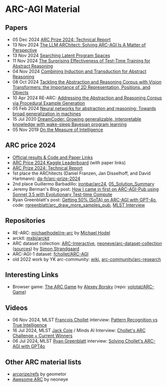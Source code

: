 # ARC-AGI Material


## Papers

- 05 Dec 2024 [ARC Prize 2024: Technical Report](https://arxiv.org/abs/2412.04604)
- 13 Nov 2024 [The LLM ARChitect: Solving ARC-AGI Is A Matter of Perspective](https://da-fr.github.io/arc-prize-2024/the_architects.pdf)
- 13 Nov 2024 [Searching Latent Program Spaces](https://arxiv.org/abs/2411.08706)
- 11 Nov 2024 [The Surprising Effectiveness of Test-Time Training for Abstract Reasoning](https://arxiv.org/abs/2411.07279)
- 04 Nov 2024 [Combining Induction and Transduction for Abstract Reasoning](https://arxiv.org/abs/2411.02272)
- 08 Oct 2024 [Tackling the Abstraction and Reasoning Corpus with Vision Transformers: the Importance of 2D Representation, Positions, and Objects](https://arxiv.org/abs/2410.06405)
- 10 Apr 2024 RE-ARC: [Addressing the Abstraction and Reasoning Corpus via Procedural Example Generation](https://arxiv.org/abs/2404.07353)
- 05 Feb 2024 [Neural networks for abstraction and reasoning: Towards broad generalization in machines](https://arxiv.org/abs/2402.03507)
- 15 Jul 2020 [DreamCoder: Growing generalizable, interpretable knowledge with wake-sleep Bayesian program learning](https://arxiv.org/abs/2006.08381)
- 05 Nov 2019 [On the Measure of Intelligence](https://arxiv.org/abs/1911.01547)


## ARC price 2024

- [Official results & Code and Paper Links](https://arcprize.org/2024-results)
- [ARC Price 2024 Kaggle Leaderboard](https://www.kaggle.com/competitions/arc-prize-2024/leaderboard) (with paper links)
- [ARC Prize 2024: Technical Report](https://arxiv.org/abs/2412.04604)
- 1st place the ARChitects (Daniel Franzen, Jan Disselhoff, and David Hartmann): [da-fr/arc-prize-2024](https://github.com/da-fr/arc-prize-2024)
- 2nd place Guillermo Barbadillo: [ironbar/arc24](https://github.com/ironbar/arc24), [05_Solution_Summary](https://ironbar.github.io/arc24/05_Solution_Summary/)
- Jeremy Berman's Blog post: [How I came in first on ARC-AGI-Pub using Sonnet 3.5 with Evolutionary Test-time Compute](https://jeremyberman.substack.com/p/how-i-got-a-record-536-on-arc-agi)
- Ryan Greenblatt's post: [Getting 50% (SoTA) on ARC-AGI with GPT-4o](https://redwoodresearch.substack.com/p/getting-50-sota-on-arc-agi-with-gpt), code: [rgreenblatt/arc_draw_more_samples_pub](https://github.com/rgreenblatt/arc_draw_more_samples_pub), [MLST Interview](https://youtu.be/z9j3wB1RRGA)


## Repositories

- RE-ARC: [michaelhodel/re-arc](https://github.com/michaelhodel/re-arc) by [Michael Hodel](https://x.com/bayesilicon)
- arckit: [mxbi/arckit](https://github.com/mxbi/arckit)
- ARC dataset collection: [ARC-Interactive](https://neoneye.github.io/arc/), [neoneye/arc-dataset-collection](https://github.com/neoneye/arc-dataset-collection) ([sources](https://github.com/neoneye/arc-notes/tree/main/datasets)) by [Simon Strandgaard](https://x.com/SimonStran36407)
- ARC-AGI-1 dataset: [fchollet/ARC-AGI](https://github.com/fchollet/ARC-AGI)
- old 2022 work by YK arc-community: [wiki](https://github.com/arc-community/wiki/wiki), [arc-community/arc-research](https://github.com/arc-community/arc-research)


## Interesting Links

- Browser game: [The ARC Game](https://volotat.github.io/ARC-Game/) by [Alexey Borsky](https://x.com/volotat) (repo: [volotat/ARC-Game](https://github.com/volotat/ARC-Game))


## Videos

- 06 Nov 2024, MLST [François Chollet](https://x.com/fchollet) interview: [Pattern Recognition vs True Intelligence](https://youtu.be/JTU8Ha4Jyfc)
- 16 Jul 2024, MLST [Jack Cole](https://x.com/MindsAI_Jack) / Minds AI Interview: [Chollet's ARC Challenge + Current Winners](https://youtu.be/jSAT_RuJ_Cg)
- 06 Jul 2024, MLST [Ryan Greenblatt](https://x.com/RyanPGreenblatt) interview: [Solving Chollet's ARC-AGI with GPT4o](https://youtu.be/z9j3wB1RRGA)


## Other ARC material lists

- [arcprize/refs](https://geometor.github.io/arcprize/refs/) by geometor
- [Awesome ARC](https://github.com/neoneye/arc-notes/tree/main/awesome) by neoneye
